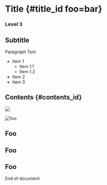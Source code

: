 Title     {#title_id foo=bar}
=====

### Level 3

Subtitle
--------

Paragraph Text

- Item 1
  - Item 1.1
  - Item 1.2
- Item 2
- Item 3

## Contents {#contents_id} ##

<toctree maxlevel="2" />

<toctree />

![](toctree:maxlevel=2)

![foo](toctree: "bar")

## Foo

## Foo

## Foo

End of document
